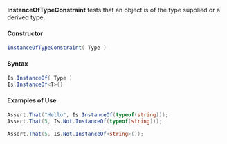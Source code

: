 **InstanceOfTypeConstraint** tests that an object is of the type supplied or a derived type.

#### Constructor

```C#
InstanceOfTypeConstraint( Type )
```

#### Syntax

```C#
Is.InstanceOf( Type )
Is.InstanceOf<T>()
```

#### Examples of Use

```C#
Assert.That("Hello", Is.InstanceOf(typeof(string)));
Assert.That(5, Is.Not.InstanceOf(typeof(string)));

Assert.That(5, Is.Not.InstanceOf<string>());
```

